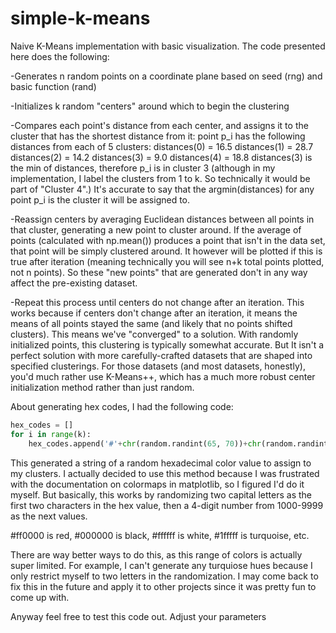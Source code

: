 # simple-k-means
Naive K-Means implementation with basic visualization. The code presented here does the following:

-Generates n random points on a coordinate plane based on seed (rng) and basic function (rand)

-Initializes k random "centers" around which to begin the clustering

-Compares each point's distance from each center, and assigns it to the cluster that has the shortest distance from it:
    point p_i has the following distances from each of 5 clusters:
        distances(0) = 16.5
        distances(1) = 28.7
        distances(2) = 14.2
        distances(3) = 9.0
        distances(4) = 18.8
    distances(3) is the min of distances, therefore p_i is in cluster 3 (although in my implementation, I label the clusters from 1 to k. So technically it would be part of "Cluster 4".) It's accurate to say that the argmin(distances) for any point p_i is the cluster it will be assigned to.

-Reassign centers by averaging Euclidean distances between all points in that cluster, generating a new point to cluster around.
    If the average of points (calculated with np.mean()) produces a point that isn't in the data set, that point will be simply clustered around. 
    It however will be plotted if this is true after iteration (meaning technically you will see n+k total points plotted, not n points).
    So these "new points" that are generated don't in any way affect the pre-existing dataset.

-Repeat this process until centers do not change after an iteration.
    This works because if centers don't change after an iteration, it means the means of all points stayed the same (and likely that no points shifted clusters). This means we've "converged" to a solution. 
    With randomly initialized points, this clustering is typically somewhat accurate. But It isn't a perfect solution with more carefully-crafted datasets that are shaped into specified clusterings. For those datasets (and most datasets, honestly), you'd much rather use K-Means++, which has a much more robust center initialization method rather than just random.

About generating hex codes, I had the following code:
```python
hex_codes = []
for i in range(k):
    hex_codes.append('#'+chr(random.randint(65, 70))+chr(random.randint(65,70))+str(random.randint(1000,9999)))
```

This generated a string of a random hexadecimal color value to assign to my clusters. I actually decided to use this method because I was frustrated with the documentation on colormaps in matplotlib, so I figured I'd do it myself. But basically, this works by randomizing two capital letters as the first two characters in the hex value, then a 4-digit number from 1000-9999 as the next values.

#ff0000 is red, #000000 is black, #ffffff is white, #1fffff is turquoise, etc.

 There are way better ways to do this, as this range of colors is actually super limited. For example, I can't generate any turquiose hues because I only restrict myself to two letters in the randomization. I may come back to fix this in the future and apply it to other projects since it was pretty fun to come up with.

 Anyway feel free to test this code out. Adjust your parameters